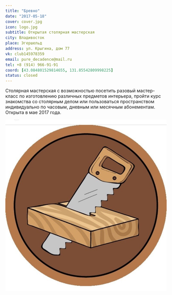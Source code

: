 ```yaml
---
title: "Бревно"
date: "2017-05-18"
cover: cover.jpg
icon: logo.jpg
subtitle: Открытая столярная мастерская
city: Владивосток
place: Эгершельд
address: ул. Крыгина, дом 77
vk: club145978359
email: pure_decadence@mail.ru
tel: +8 (914) 966-91-91 
coord: [43.084801529814655, 131.85542809998225]
status: closed
---
```


Столярная мастерская с возможностью посетить разовый мастер-класс по изготовлению различных предметов интерьера, пройти курс знакомства со столярным делом или пользоваться пространством индивидуально по часовым, дневным или месячным абонементам. Открыта в мае 2017 года.

![](./saw.jpg)

